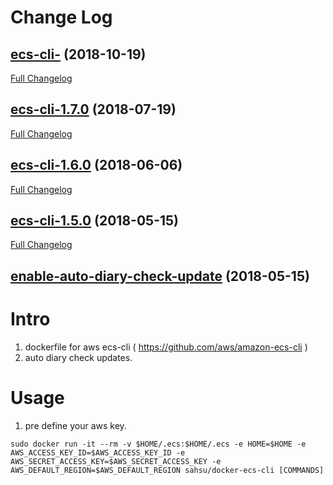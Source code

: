 # Change Log

## [ecs-cli-](https://github.com/sahsu/docker-ecs-cli/tree/ecs-cli-) (2018-10-19)
[Full Changelog](https://github.com/sahsu/docker-ecs-cli/compare/ecs-cli-1.7.0...ecs-cli-)

## [ecs-cli-1.7.0](https://github.com/sahsu/docker-ecs-cli/tree/ecs-cli-1.7.0) (2018-07-19)
[Full Changelog](https://github.com/sahsu/docker-ecs-cli/compare/ecs-cli-1.6.0...ecs-cli-1.7.0)

## [ecs-cli-1.6.0](https://github.com/sahsu/docker-ecs-cli/tree/ecs-cli-1.6.0) (2018-06-06)
[Full Changelog](https://github.com/sahsu/docker-ecs-cli/compare/ecs-cli-1.5.0...ecs-cli-1.6.0)

## [ecs-cli-1.5.0](https://github.com/sahsu/docker-ecs-cli/tree/ecs-cli-1.5.0) (2018-05-15)
[Full Changelog](https://github.com/sahsu/docker-ecs-cli/compare/enable-auto-diary-check-update...ecs-cli-1.5.0)

## [enable-auto-diary-check-update](https://github.com/sahsu/docker-ecs-cli/tree/enable-auto-diary-check-update) (2018-05-15)


# Intro
1. dockerfile for aws ecs-cli ( https://github.com/aws/amazon-ecs-cli )
1. auto diary check updates.

# Usage
  1. pre define your aws key.
```
sudo docker run -it --rm -v $HOME/.ecs:$HOME/.ecs -e HOME=$HOME -e AWS_ACCESS_KEY_ID=$AWS_ACCESS_KEY_ID -e AWS_SECRET_ACCESS_KEY=$AWS_SECRET_ACCESS_KEY -e AWS_DEFAULT_REGION=$AWS_DEFAULT_REGION sahsu/docker-ecs-cli [COMMANDS]
```
